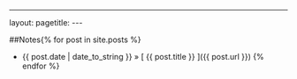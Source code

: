 ---
layout: pagetitle: ---

 ##Notes{% for post in site.posts %}
  * {{ post.date | date_to_string }} &raquo; [ {{ post.title }} ]({{ post.url }})
{% endfor %}
